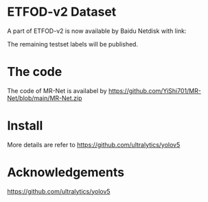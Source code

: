 # ETFOD-v2 Dataset
A part of ETFOD-v2 is now available by Baidu Netdisk with link:

The remaining testset labels will be published. 

# The code
The code of MR-Net is availabel by https://github.com/YiShi701/MR-Net/blob/main/MR-Net.zip

# Install
More details are refer to https://github.com/ultralytics/yolov5

# Acknowledgements
https://github.com/ultralytics/yolov5
